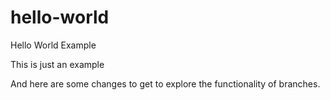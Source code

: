 hello-world
===========

Hello World Example

This is just an example

And here are some changes to get to explore the functionality of branches.
